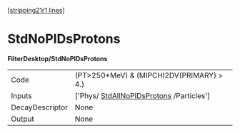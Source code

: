 [[stripping21r1 lines]](./stripping21r1-index)

# StdNoPIDsProtons

**FilterDesktop/StdNoPIDsProtons**

|                 |                                                                                   |
|-----------------|-----------------------------------------------------------------------------------|
| Code            | (PT\>250\*MeV) & (MIPCHI2DV(PRIMARY) \> 4.)                                       |
| Inputs          | ['Phys/ [StdAllNoPIDsProtons](./stripping21r1-stdallnopidsprotons) /Particles'] |
| DecayDescriptor | None                                                                              |
| Output          | None                                                                              |
